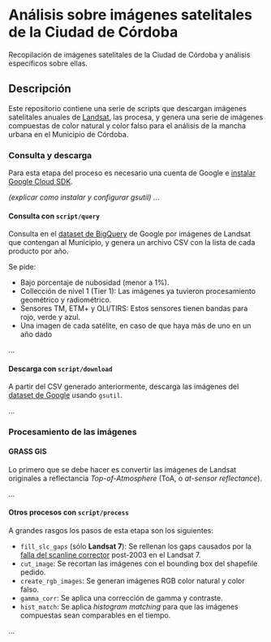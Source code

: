 # Análisis sobre imágenes satelitales de la Ciudad de Córdoba

Recopilación de imágenes satelitales de la Ciudad de Córdoba y análisis
específicos sobre ellas.

## Descripción

Este repositorio contiene una serie de scripts que descargan imágenes
satelitales anuales de [Landsat](https://es.wikipedia.org/wiki/Landsat), las
procesa, y genera una serie de imágenes compuestas de color natural y color
falso para el análisis de la mancha urbana en el Municipio de Córdoba.

### Consulta y descarga

Para esta etapa del proceso es necesario una cuenta de Google e [instalar Google Cloud SDK](https://cloud.google.com/sdk/downloads).

*(explicar como instalar y configurar gsutil)*
...

#### Consulta con `script/query`

Consulta en el [dataset de
BigQuery](https://bigquery.cloud.google.com/table/bigquery-public-data:cloud_storage_geo_index.landsat_index)
de Google por imágenes de Landsat que contengan al Municipio, y genera un
archivo CSV con la lista de cada producto por año.

Se pide:

* Bajo porcentaje de nubosidad (menor a 1%).
* Collección de nivel 1 (Tier 1): Las imágenes ya tuvieron procesamiento
  geométrico y radiométrico.
* Sensores TM, ETM+ y OLI/TIRS: Estos sensores tienen bandas para rojo, verde y azul.
* Una imagen de cada satélite, en caso de que haya más de uno en un año dado

...

#### Descarga con `script/download`

A partir del CSV generado anteriormente, descarga las imágenes del [dataset de
Google](https://cloud.google.com/storage/docs/public-datasets/landsat) usando
`gsutil`.

...

### Procesamiento de las imágenes

#### GRASS GIS

Lo primero que se debe hacer es convertir las imágenes de Landsat originales a
reflectancia *Top-of-Atmosphere* (ToA, o *at-sensor reflectance*).

...

#### Otros procesos con `script/process`

A grandes rasgos los pasos de esta etapa son los siguientes:

* `fill_slc_gaps` (sólo **Landsat 7**): Se rellenan los gaps causados por la
  [falla del scanline corrector](https://landsat.usgs.gov/slc-products-background)
  post-2003 en el Landsat 7.
* `cut_image`: Se recortan las imágenes con el bounding box del shapefile pedido.
* `create_rgb_images`: Se generan imágenes RGB color natural y color falso.
* `gamma_corr`: Se aplica una corrección de gamma y contraste.
* `hist_match`: Se aplica *histogram matching* para que las imágenes compuestas
  sean comparables en el tiempo.

...

